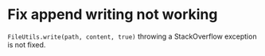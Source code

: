 # Fix append writing not working

`FileUtils.write(path, content, true)` throwing a StackOverflow exception is not fixed.
